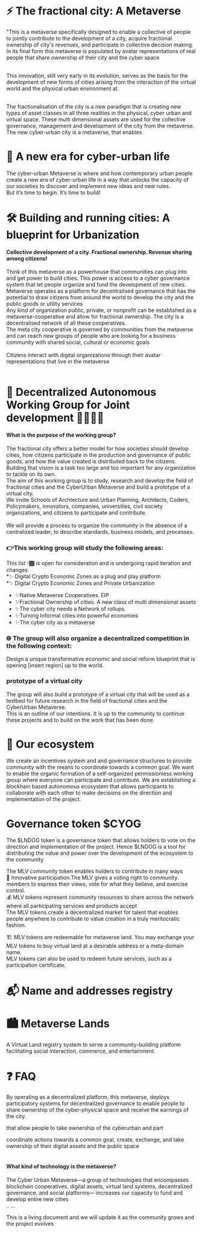 # ⚡️ The fractional city: A Metaverse
"This is a metaverse specifically designed to enable a collective of people to jointly contribute to the development of a city, acquire fractional ownership of city's revenues, and participate in collective decision making. In its final form this metaverse is populated by avatar representations of real people that share ownership of their city and the cyber space <br><br>

This innovation, still very early in its evolution, serves as the basis for the development of new forms of cities arising from the interaction of the virtual world and the physical urban environment at.<br><br>

The fractionalisation of the city is a new paradigm that is creating new types of asset classes in all three realities in the physical, cyber urban and virtual space. These multi dimensional assets are used for the collective governance, management and development of the city from the metaverse.<br>
The new cyber-urban city is a metaverse, that enables 


# 💎 A new era for cyber-urban life
The cyber-urban Metaverse is where and how contemporary urban people create a new era of cyber-urban life in a way that unlocks the capacity of our societies to discover and implement new ideas and new rules.<br>
But it’s time to begin. It’s time to build!

# 🛠 Building and running cities: A blueprint for Urbanization
#### Collective development of a city. Fractional ownership. Revenue sharing among citizens!<br>
Think of this metaverse as a powerhouse that communities can plug into and get power to build cities. This power is access to a cyber governance system that let people organize and fund the development of new cities.<br>
Metaverse operates as a platform for decentralised governance that has the potential to draw citizens from around the world to develop the city and the public goods or utility services<br>
Any kind of organization public, private, or nonprofit can be established as a metaverse-cooperative and allow for fractional ownership. The city is a decentralised network of all these cooperatives.<br> 
The meta city cooperative is governed by communities from the metaverse and can reach new groups of people who are looking for a business community with shared social, cultural or economic goals<br><br> 
Citizens interact with digital organizations through their avatar representations that live in the metaverse<br><br> 

# 👫 Decentralized Autonomous Working Group for Joint development  👫👫👫👫
#### What is the purpose of the working group?
The fractional city offers a better model for how societies should develop cities, how citizens participate in the production and governance of public goods, and how the value created is distributed back to the citizens. Building that vision is a task too large and too important for any organization to tackle on its own.<br>
The aim of this working group is to study, research and develop the field of fractional cities and the CyberUrban Metaverse and build a prototype of a virtual city.<br> 
We invite Schools of Archtecture and Urban Planning, Architects, Coders, Policymakers, innovators, companies, universities, civil society organizations, and citizens to participate and contribute.<br><br> 
We will provide a process to organize the community in the absence of a centralized leader, to describe standards, business models, and processes.<br>
### 👉This working group will study the following areas:<br>
This list 👇🏾 is open for consideration and is undergoing rapid iteration and changes<br>
*✨ Digital Crypto Economic Zones as a plug and play platform<br>
*✨ Digital Crypto Economic Zones and Private Urbanization<br>
* ✨Native Metaverse Cooperatives. EIP<br>
* ✨Fractional Ownership of cities. A new class of multi dimensional assets<br>
* ✨The cyber city needs a Network of rollups.<br>
* ✨Turning Informal cities into powerful economies<br>
* ✨The cyber city as a metaverse<br>

### 🌐 The group will also organize a decentralized competition in the following context:
Design a unique transformative economic and social reform blueprint that is opening [insert region] up to the world. 

### prototype of a virtual city<br>
The group will also build a prototype of a virtual city that will be used as a testbed for future research in the field of fractional cities and the CyberUrban Metaverse.<br>
This is an outline of our intentions. It is up to the community to continue these projects and to build on the work that has been done.

# 🚀 Our ecosystem
We create an incentives system and and governance structuree to provide community with the means to coordinate towards a common goal. We want to enable the organic formation of a self-organized permissionless working group where everyone can participate and contribute. We are establishing a blockhain based autonomous ecosystem that allows participants to collaborate with each other to make decisions on the direction and implementation of the project.<br>


# Governance token $CYOG
The $LNDOG token is a governance token that allows holders to vote on the direction and implementation of the project. Hence $LNDOG is a tool for distributing the value and power over the development of the ecosystem to the community

The MLV community token enables holders to contribute in many ways<br>
📢 Innovative participation.The MLV gives a voting right to community members to express their views, vote for what they believe, and exercise control.<br> 
💰 MLV tokens represent community resources to share across the network where all participating services and products accept<br>
The MLV tokens create a decentralized market for talent that enables people anywhere to contribute to value creation in a truly meritocratic fashion.<br>

🏗 MLV tokens are redeemable for metaverse land. You may exchange your MLV tokens to buy virtual land at a desirable address or a meta-domain name.<br>
MLV tokens can also be used to redeem future services, such as a participation certificate.<br>


# 📬 Name and addresses registry

# 🏙 Metaverse Lands  
A Virtual Land registry system to serve a community-building platform facilitating social interaction, commerce, and entertainment.


# ❓ FAQ
By operating as a decentralized platform, this metaverse, deploys participatory systems for decentralized governance to enable people to share ownership of the cyber-physical space and receive the earnings of the city.

that allow people to take ownership of the cyberurban and part


coordinate actions towards a common goal, create, exchange, and take ownership of their digital assets and the public space<br><br>

####  What kind of technology is the metaverse?
The Cyber Urban Metaverse—a group of technologies that encompasses blockchain cooperatives, digital assets, virtual land systems, decentralized governance, and social platforms— increases our capacity to fund and develop entire new cities<br><be>..
...

  This is a living document and we will update it as the community grows and the project evolves<br>

